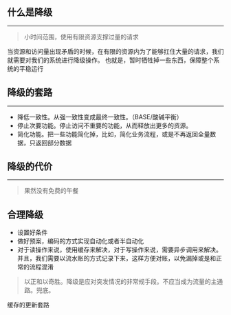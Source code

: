 ## 什么是降级
-------------
>小时间范围，使用有限资源支撑过量的请求

当资源和访问量出现矛盾的时候，在有限的资源内为了能够扛住大量的请求，我们就需要对我们的系统进行降级操作。
也就是，暂时牺牲掉一些东西，保障整个系统的平稳运行

## 降级的套路
---------------
*	降低一致性。从强一致性变成最终一致性。（BASE/酸碱平衡）
*	停止次要功能。停止访问不重要的功能，从而释放出更多的资源。
*	简化功能。把一些功能简化掉，比如，简化业务流程，或是不再返回全量数据，只返回部分数据

## 降级的代价
--------------
>果然没有免费的午餐

## 合理降级
* 设置好条件
* 做好预案，编码的方式实现自动化或者半自动化
* 对于读操作来说，使用缓存来解决，对于写操作来说，需要异步调用来解决。
  并且，我们需要以流水账的方式记录下来，这样方便对账，以免漏掉或是和正常的流程混淆

>以正和以奇胜。降级是应对突发情况的非常规手段。不应当成为流量的主通路。兜底。

缓存的更新套路